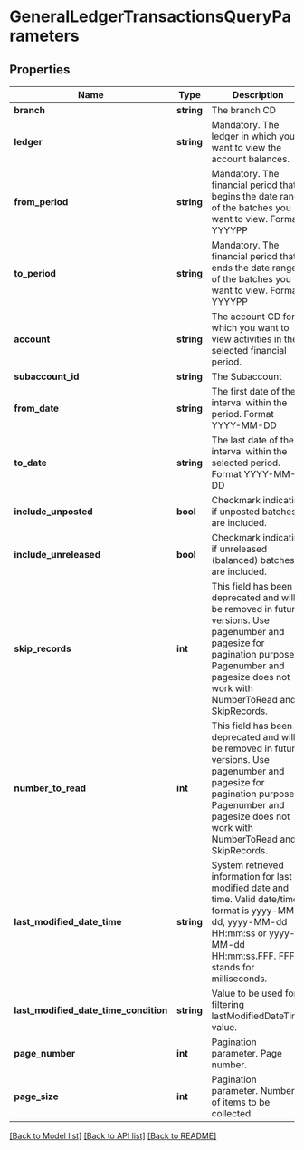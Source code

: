 # GeneralLedgerTransactionsQueryParameters

## Properties
Name | Type | Description | Notes
------------ | ------------- | ------------- | -------------
**branch** | **string** | The branch CD | [optional] 
**ledger** | **string** | Mandatory. The ledger in which you want to view the account balances. | 
**from_period** | **string** | Mandatory. The financial period that begins the date range of the batches you want to view. Format YYYYPP | 
**to_period** | **string** | Mandatory. The financial period that ends the date range of the batches you want to view. Format YYYYPP | 
**account** | **string** | The account CD for which you want to view activities in the selected financial period. | [optional] 
**subaccount_id** | **string** | The Subaccount | [optional] 
**from_date** | **string** | The first date of the interval within the period. Format YYYY-MM-DD | [optional] 
**to_date** | **string** | The last date of the interval within the selected period. Format YYYY-MM-DD | [optional] 
**include_unposted** | **bool** | Checkmark indicating if unposted batches are included. | [optional] 
**include_unreleased** | **bool** | Checkmark indicating if unreleased (balanced) batches are included. | [optional] 
**skip_records** | **int** | This field has been deprecated and will be removed in future versions. Use pagenumber and pagesize for pagination purposes. Pagenumber and pagesize does not work with NumberToRead and SkipRecords. | [optional] 
**number_to_read** | **int** | This field has been deprecated and will be removed in future versions. Use pagenumber and pagesize for pagination purposes. Pagenumber and pagesize does not work with NumberToRead and SkipRecords. | [optional] 
**last_modified_date_time** | **string** | System retrieved information for last modified date and time. Valid date/time format is yyyy-MM-dd, yyyy-MM-dd HH:mm:ss or yyyy-MM-dd HH:mm:ss.FFF. FFF stands for milliseconds. | [optional] 
**last_modified_date_time_condition** | **string** | Value to be used for filtering lastModifiedDateTime value. | [optional] 
**page_number** | **int** | Pagination parameter. Page number. | [optional] 
**page_size** | **int** | Pagination parameter. Number of items to be collected. | [optional] 

[[Back to Model list]](../README.md#documentation-for-models) [[Back to API list]](../README.md#documentation-for-api-endpoints) [[Back to README]](../README.md)


